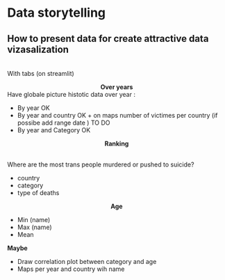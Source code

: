 # Data storytelling

## How to present data for create attractive data vizasalization 
<br>With tabs (on streamlit)</br>

**<center>Over years</center>**
Have globale picture histotic data over year : 

* By year  OK 
* By year and country OK +  on maps number of victimes per country (if possibe add range date ) TO DO 
* By  year and Category OK 

**<center> Ranking</center>**

<br>Where are the most trans people murdered or pushed to suicide? </br>

* country 
* category
* type of deaths  

**<center> Age</center>**

* Min (name)
* Max (name)
* Mean 

**Maybe**

* Draw correlation plot between category and age 
* Maps per year and country wih name 

